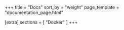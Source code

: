 +++
title = "Docs"
sort_by = "weight"
page_template = "documentation_page.html"

[extra]
sections = [
"Docker"
]
+++
